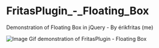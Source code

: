# FritasPlugin_-_Floating_Box
Demonstration of Floating Box in jQuery - By érikfritas (me)

<img src="https://github.com/eriklutiel/FritasPlugin_-_Floating_Box/blob/main/giphy%20%201.gif" alt="Image Gif demonstration of FritasPlugin - Floating Box">
